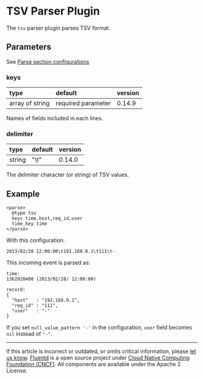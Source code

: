 # TSV Parser Plugin

The `tsv` parser plugin parses TSV format.


## Parameters

See [Parse section configurations](/configuration/parse-section.md)


### keys

| type            | default            | version |
|:----------------|:-------------------|:--------|
| array of string | required parameter | 0.14.9  |

Names of fields included in each lines.


### delimiter

| type   | default | version |
|:-------|:--------|:--------|
| string | "\\t"   | 0.14.0  |

The delimiter character (or string) of TSV values.


## Example

``` {.CodeRay}
<parse>
  @type tsv
  keys time,host,req_id,user
  time_key time
</parse>
```

With this configuration:

``` {.CodeRay}
2013/02/28 12:00:00\t192.168.0.1\t111\t-
```

This incoming event is parsed as:

``` {.CodeRay}
time:
1362020400 (2013/02/28/ 12:00:00)

record:
{
  "host"   : "192.168.0.1",
  "req_id" : "111",
  "user"   : "-"
}
```

If you set `null_value_pattern '-'` in the configuration, `user` field
becomes `nil` instead of `"-"`.


------------------------------------------------------------------------

If this article is incorrect or outdated, or omits critical information, please [let us know](https://github.com/fluent/fluentd-docs/issues?state=open).
[Fluentd](http://www.fluentd.org/) is a open source project under [Cloud Native Computing Foundation (CNCF)](https://cncf.io/). All components are available under the Apache 2 License.
